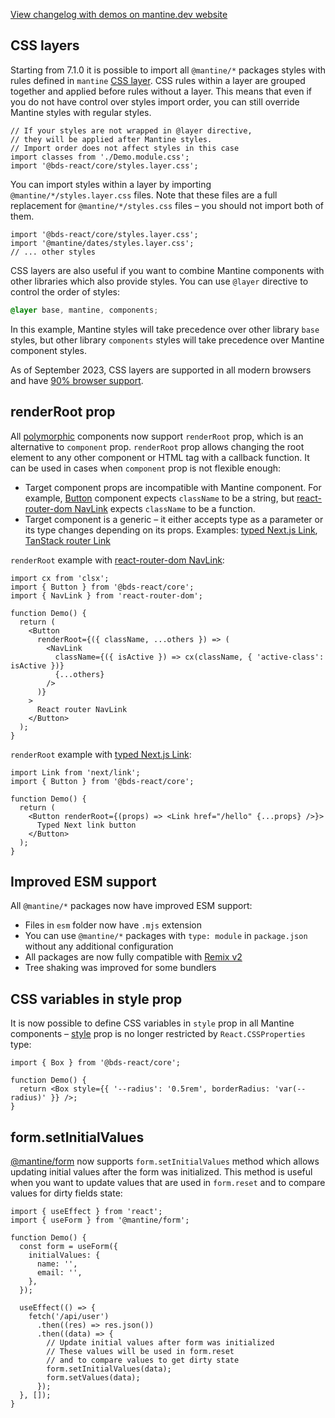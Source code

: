 [View changelog with demos on mantine.dev website](https://mantine.dev/changelog/7-1-0)

## CSS layers

Starting from 7.1.0 it is possible to import all `@mantine/*` packages styles with rules
defined in `mantine` [CSS layer](https://developer.mozilla.org/en-US/docs/Web/CSS/@layer).
CSS rules within a layer are grouped together and applied before rules without a layer. This means that
even if you do not have control over styles import order, you can still override Mantine styles with
regular styles.

```tsx
// If your styles are not wrapped in @layer directive,
// they will be applied after Mantine styles.
// Import order does not affect styles in this case
import classes from './Demo.module.css';
import '@bds-react/core/styles.layer.css';
```

You can import styles within a layer by importing `@mantine/*/styles.layer.css` files.
Note that these files are a full replacement for `@mantine/*/styles.css` files –
you should not import both of them.

```tsx
import '@bds-react/core/styles.layer.css';
import '@mantine/dates/styles.layer.css';
// ... other styles
```

CSS layers are also useful if you want to combine Mantine components with other libraries which also
provide styles. You can use `@layer` directive to control the order of styles:

```scss
@layer base, mantine, components;
```

In this example, Mantine styles will take precedence over other library `base` styles, but other library
`components` styles will take precedence over Mantine component styles.

As of September 2023, CSS layers are supported in all modern browsers and have [90% browser support](https://caniuse.com/css-cascade-layers).

## renderRoot prop

All [polymorphic](https://mantine.dev/guides/polymorphic) components now support `renderRoot` prop, which
is an alternative to `component` prop. `renderRoot` prop allows changing the root element
to any other component or HTML tag with a callback function. It can be used in cases when
`component` prop is not flexible enough:

- Target component props are incompatible with Mantine component. For example, [Button](https://mantine.dev/core/button) component expects `className`
  to be a string, but [react-router-dom NavLink](https://reactrouter.com/en/6.16.0/components/nav-link) expects
  `className` to be a function.
- Target component is a generic – it either accepts type as a parameter or its type changes depending
  on its props. Examples: [typed Next.js Link](https://nextjs.org/docs/app/building-your-application/configuring/typescript#statically-typed-links), [TanStack router Link](https://tanstack.com/router/v1)

`renderRoot` example with [react-router-dom NavLink](https://reactrouter.com/en/6.16.0/components/nav-link):

```tsx
import cx from 'clsx';
import { Button } from '@bds-react/core';
import { NavLink } from 'react-router-dom';

function Demo() {
  return (
    <Button
      renderRoot={({ className, ...others }) => (
        <NavLink
          className={({ isActive }) => cx(className, { 'active-class': isActive })}
          {...others}
        />
      )}
    >
      React router NavLink
    </Button>
  );
}
```

`renderRoot` example with [typed Next.js Link](https://nextjs.org/docs/app/building-your-application/configuring/typescript#statically-typed-links):

```tsx
import Link from 'next/link';
import { Button } from '@bds-react/core';

function Demo() {
  return (
    <Button renderRoot={(props) => <Link href="/hello" {...props} />}>
      Typed Next link button
    </Button>
  );
}
```

## Improved ESM support

All `@mantine/*` packages now have improved ESM support:

- Files in `esm` folder now have `.mjs` extension
- You can use `@mantine/*` packages with `type: module` in `package.json` without any additional configuration
- All packages are now fully compatible with [Remix v2](https://remix.run/blog/remix-v2)
- Tree shaking was improved for some bundlers

## CSS variables in style prop

It is now possible to define CSS variables in `style` prop in all Mantine components –
[style](https://mantine.dev/styles/style) prop is no longer restricted by `React.CSSProperties` type:

```tsx
import { Box } from '@bds-react/core';

function Demo() {
  return <Box style={{ '--radius': '0.5rem', borderRadius: 'var(--radius)' }} />;
}
```

## form.setInitialValues

[@mantine/form](https://mantine.dev/form/values/#setinitialvalues-handler) now supports `form.setInitialValues` method
which allows updating initial values after the form was initialized. This method is useful when you
want to update values that are used in `form.reset` and to compare values for dirty fields state:

```tsx
import { useEffect } from 'react';
import { useForm } from '@mantine/form';

function Demo() {
  const form = useForm({
    initialValues: {
      name: '',
      email: '',
    },
  });

  useEffect(() => {
    fetch('/api/user')
      .then((res) => res.json())
      .then((data) => {
        // Update initial values after form was initialized
        // These values will be used in form.reset
        // and to compare values to get dirty state
        form.setInitialValues(data);
        form.setValues(data);
      });
  }, []);
}
```
